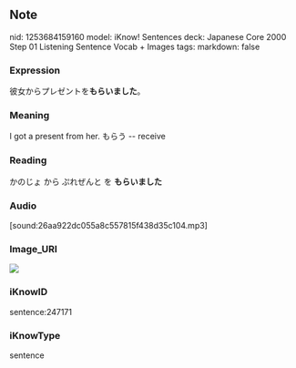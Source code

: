 ## Note
nid: 1253684159160
model: iKnow! Sentences
deck: Japanese Core 2000 Step 01 Listening Sentence Vocab + Images
tags: 
markdown: false

### Expression
<!DOCTYPE html>
<title></title>
彼女からプレゼントを<b>もらいました</b>。



### Meaning
I got a present from her.
もらう -- receive

### Reading
<!DOCTYPE html>
<title></title>
かのじょ から ぷれぜんと を <b>もらいました</b>



### Audio
[sound:26aa922dc055a8c557815f438d35c104.mp3]

### Image_URI
<!DOCTYPE html>
<title></title>
<img src="00a9b539d1c10cdb3baecb5fe80b3a07.jpg">



### iKnowID
sentence:247171

### iKnowType
sentence
